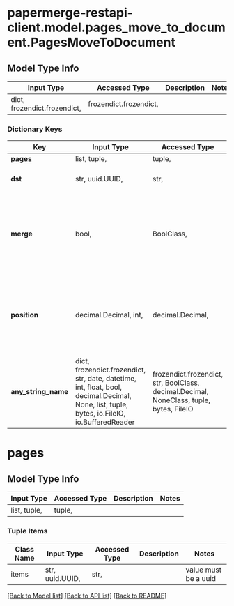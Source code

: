 # papermerge-restapi-client.model.pages_move_to_document.PagesMoveToDocument

## Model Type Info
Input Type | Accessed Type | Description | Notes
------------ | ------------- | ------------- | -------------
dict, frozendict.frozendict,  | frozendict.frozendict,  |  | 

### Dictionary Keys
Key | Input Type | Accessed Type | Description | Notes
------------ | ------------- | ------------- | ------------- | -------------
**[pages](#pages)** | list, tuple,  | tuple,  |  | 
**dst** | str, uuid.UUID,  | str,  |  | value must be a uuid
**merge** | bool,  | BoolClass,  |  | [optional] if omitted the server will use the default value of False
**position** | decimal.Decimal, int,  | decimal.Decimal,  |  | [optional] if omitted the server will use the default value of -1
**any_string_name** | dict, frozendict.frozendict, str, date, datetime, int, float, bool, decimal.Decimal, None, list, tuple, bytes, io.FileIO, io.BufferedReader | frozendict.frozendict, str, BoolClass, decimal.Decimal, NoneClass, tuple, bytes, FileIO | any string name can be used but the value must be the correct type | [optional]

# pages

## Model Type Info
Input Type | Accessed Type | Description | Notes
------------ | ------------- | ------------- | -------------
list, tuple,  | tuple,  |  | 

### Tuple Items
Class Name | Input Type | Accessed Type | Description | Notes
------------- | ------------- | ------------- | ------------- | -------------
items | str, uuid.UUID,  | str,  |  | value must be a uuid

[[Back to Model list]](../../README.md#documentation-for-models) [[Back to API list]](../../README.md#documentation-for-api-endpoints) [[Back to README]](../../README.md)

